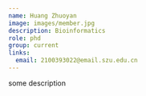 ```yaml
---
name: Huang Zhuoyan
image: images/member.jpg
description: Bioinformatics
role: phd
group: current
links:
  email: 2100393022@email.szu.edu.cn
---
```


some description
